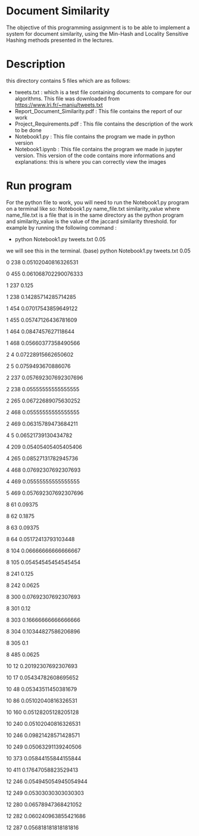 
# Document Similarity
The objective of this programming assignment is to be able to implement a system for document similarity, using the Min-Hash and Locality Sensitive Hashing methods presented in the lectures.

# Description
this directory contains 5 files which are as follows:
 * tweets.txt : which is a test file containing documents to compare for our algorithms. This file was downloaded from https://www.lri.fr/~maniu/tweets.txt
 * Report_Document_Similarity.pdf : This file contains the report of our work
 * Project_Requirements.pdf : This file contains the description of the work to be done
 * Notebook1.py : This file contains the program we made in python version
 * Notebook1.ipynb : This file contains the program we made in jupyter version. This version of the code contains more informations and explanations: this is where you can correctly view the images
 
# Run program

For the python file to work, you will need to run the Notebook1.py program on a terminal like so:
Notebook1.py name_file.txt similarity_value
where name_file.txt is a file that is in the same directory as the python program and similarity_value is the value of the jaccard similarity threshold.
for example by running the following command :
 * python Notebook1.py tweets.txt 0.05
 
we will see this in the terminal.
(base)  python Notebook1.py tweets.txt 0.05

0      238      0.05102040816326531

0      455      0.061068702290076333

1      237      0.125

1      238      0.14285714285714285

1      454      0.07017543859649122

1      455      0.05747126436781609

1      464      0.0847457627118644

1      468      0.05660377358490566

2      4      0.07228915662650602

2      5      0.0759493670886076

2      237      0.057692307692307696

2      238      0.05555555555555555

2      265      0.06722689075630252

2      468      0.05555555555555555

2      469      0.06315789473684211

4      5      0.06521739130434782

4      209      0.05405405405405406

4      265      0.08527131782945736

4      468      0.07692307692307693

4      469      0.05555555555555555

5      469      0.057692307692307696

8      61      0.09375

8      62      0.1875

8      63      0.09375

8      64      0.05172413793103448

8      104      0.06666666666666667

8      105      0.05454545454545454

8      241      0.125

8      242      0.0625

8      300      0.07692307692307693

8      301      0.12

8      303      0.16666666666666666

8      304      0.10344827586206896

8      305      0.1

8      485      0.0625

10      12      0.20192307692307693

10      17      0.05434782608695652

10      48      0.05343511450381679

10      86      0.05102040816326531

10      160      0.05128205128205128

10      240      0.05102040816326531

10      246      0.09821428571428571

10      249      0.05063291139240506

10      373      0.05844155844155844

10      411      0.17647058823529413

12      246      0.054945054945054944

12      249      0.05303030303030303

12      280      0.06578947368421052

12      282      0.060240963855421686

12      287      0.056818181818181816
